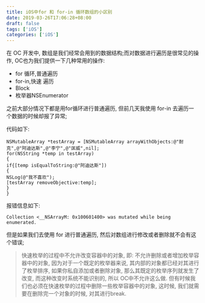```yaml
---
title: iOS中for 和 for-in 循环数组的小区别
date: 2019-03-26T17:06:28+08:00 
draft: false
tags: ['iOS']
categories: ['iOS']
---
```


在 OC 开发中, 数组是我们经常会用到的数据结构;而对数据进行遍历是很常见的操作, OC也为我们提供一下几种常用的操作:

*   for 循环,普通遍历
*   for-in,快速 遍历
*   Block
*   枚举器NSEnumerator

之前大部分情况下都是用for循环进行普通遍历, 但前几天我使用 for-in 去遍历一个数据的时候却报了异常;

代码如下:

```
NSMutableArray *testArray = [NSMutableArray arrayWithObjects:@"耐克",@"阿迪达斯",@"李宁",@"匡威",nil];
for(NSString *temp in testArray)
{
if{[temp isEqualToString:@"阿迪达斯"])
{
NSLog(@"我不喜欢");
[testArray removeObjective:temp];
}
}
```

报错信息如下:

```
Collection <__NSArrayM: 0x100601400> was mutated while being enumerated.
```

但是如果我们去使用 for 进行普通遍历, 然后对数组进行修改或者删除就不会有这个错误;

> 快速枚举的过程中不允许改变容器中的对象, 即: 不允许删除或者增加枚举容器中的对象, 因为对于一个既定的枚举器来说, 其内部的对象都已经对其进行了枚举排序, 如果你私自添加或者删除对象, 那么其既定的枚举序列就发生了改变, 而这种改变时系统不能识别的, 所以 OC中不允许这么做. 但有时候我们也必须在快速枚举的过程中删除一些枚举容器中的对象, 这时候, 我们就需要在删除完一个对象的时候, 对其进行break.
